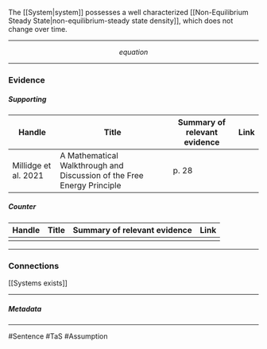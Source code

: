 The [[System|system]] possesses a well characterized [[Non-Equilibrium Steady State|non-equilibrium-steady state density]], which does not change over time.
***
$$ equation $$
***
### Evidence
##### Supporting

| Handle               | Title                                                                  | Summary of relevant evidence | Link                                |
| -------------------- | ---------------------------------------------------------------------- | ---------------------------- | ----------------------------------- |
| Millidge et al. 2021 | A Mathematical Walkthrough and Discussion of the Free Energy Principle | p. 28                        | [](http://arxiv.org/abs/2108.13343) |
##### Counter
| Handle | Title | Summary of relevant evidence | Link |
| ------ | ----- | ---------------------------- | ---- |
|        |       |                              |      |

***
### Connections
[[Systems exists]]

***
##### Metadata
***
#Sentence
#TaS
#Assumption 